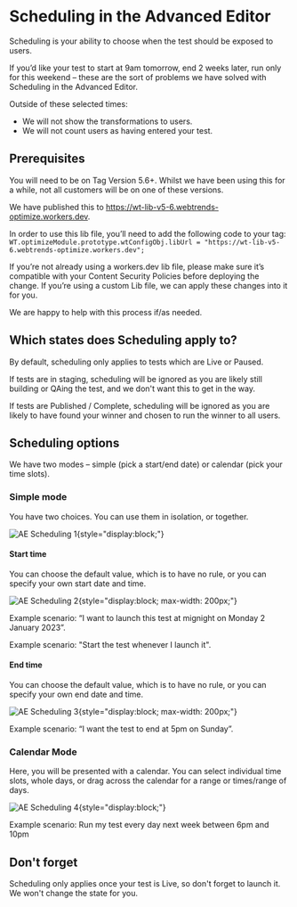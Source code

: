 # Scheduling in the Advanced Editor

Scheduling is your ability to choose when the test should be exposed to users. 

If you’d like your test to start at 9am tomorrow, end 2 weeks later, run only for this weekend – these are the sort of problems we have solved with Scheduling in the Advanced Editor.

Outside of these selected times:

- We will not show the transformations to users.
- We will not count users as having entered your test.

## Prerequisites

You will need to be on Tag Version 5.6+. Whilst we have been using this for a while, not all customers will be on one of these versions. 

We have published this to https://wt-lib-v5-6.webtrends-optimize.workers.dev.

In order to use this lib file, you’ll need to add the following code to your tag:
`WT.optimizeModule.prototype.wtConfigObj.libUrl = "https://wt-lib-v5-6.webtrends-optimize.workers.dev";`

If you’re not already using a workers.dev lib file, please make sure it’s compatible with your Content Security Policies before deploying the change.
If you’re using a custom Lib file, we can apply these changes into it for you.

We are happy to help with this process if/as needed.

## Which states does Scheduling apply to?

By default, scheduling only applies to tests which are Live or Paused.

If tests are in staging, scheduling will be ignored as you are likely still building or QAing the test, and we don't want this to get in the way. 

If tests are Published / Complete, scheduling will be ignored as you are likely to have found your winner and chosen to run the winner to all users. 

## Scheduling options

We have two modes – simple (pick a start/end date) or calendar (pick your time slots).

### Simple mode

You have two choices. You can use them in isolation, or together.

![AE Scheduling 1](/assets/ae-scheduling-1.png){style="display:block;"}

#### Start time

You can choose the default value, which is to have no rule, or you can specify your own start date and time.

![AE Scheduling 2](/assets/ae-scheduling-2.png){style="display:block; max-width: 200px;"}

Example scenario: “I want to launch this test at mignight on Monday 2 January 2023”.

Example scenario: "Start the test whenever I launch it".

#### End time

You can choose the default value, which is to have no rule, or you can specify your own end date and time.

![AE Scheduling 3](/assets/ae-scheduling-3.png){style="display:block; max-width: 200px;"}

Example scenario: “I want the test to end at 5pm on Sunday”.

### Calendar Mode

Here, you will be presented with a calendar. You can select individual time slots, whole days, or drag across the calendar for a range or times/range of days.

![AE Scheduling 4](/assets/ae-scheduling-4.png){style="display:block;"}

Example scenario: Run my test every day next week between 6pm and 10pm

## Don't forget

Scheduling only applies once your test is Live, so don't forget to launch it. We won't change the state for you.